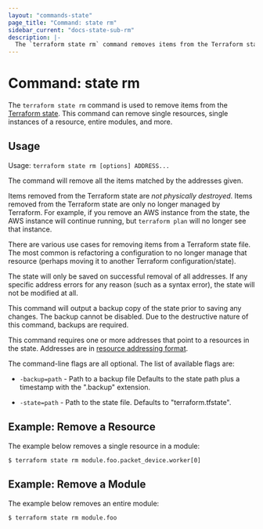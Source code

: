 ```yaml
---
layout: "commands-state"
page_title: "Command: state rm"
sidebar_current: "docs-state-sub-rm"
description: |-
  The `terraform state rm` command removes items from the Terraform state.
---
```


# Command: state rm

The `terraform state rm` command is used to remove items from the
[Terraform state](docs/state/index.html). This command can remove
single resources, single instances of a resource, entire modules,
and more.

## Usage

Usage: `terraform state rm [options] ADDRESS...`

The command will remove all the items matched by the addresses given.

Items removed from the Terraform state are _not physically destroyed_.
Items removed from the Terraform state are only no longer managed by
Terraform. For example, if you remove an AWS instance from the state, the AWS
instance will continue running, but `terraform plan` will no longer see that
instance.

There are various use cases for removing items from a Terraform state
file. The most common is refactoring a configuration to no longer manage
that resource (perhaps moving it to another Terraform configuration/state).

The state will only be saved on successful removal of all addresses.
If any specific address errors for any reason (such as a syntax error),
the state will not be modified at all.

This command will output a backup copy of the state prior to saving any
changes. The backup cannot be disabled. Due to the destructive nature
of this command, backups are required.

This command requires one or more addresses that point to a resources in the
state. Addresses are
in [resource addressing format](docs/commands/state/addressing.html).

The command-line flags are all optional. The list of available flags are:

* `-backup=path` - Path to a backup file Defaults to the state path plus
                   a timestamp with the ".backup" extension.

* `-state=path` - Path to the state file. Defaults to "terraform.tfstate".

## Example: Remove a Resource

The example below removes a single resource in a module:

```
$ terraform state rm module.foo.packet_device.worker[0]
```

## Example: Remove a Module

The example below removes an entire module:

```
$ terraform state rm module.foo
```
